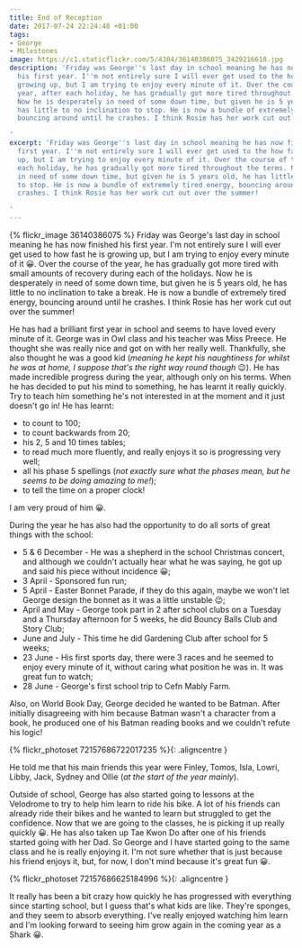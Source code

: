 ```yaml
---
title: End of Reception
date: 2017-07-24 22:24:48 +01:00
tags:
- George
- Milestones
image: https://c1.staticflickr.com/5/4304/36140386075_3429216618.jpg
description: 'Friday was George''s last day in school meaning he has now finished
  his first year. I''m not entirely sure I will ever get used to the how fast he is
  growing up, but I am trying to enjoy every minute of it. Over the course of the
  year, after each holiday, he has gradually got more tired throughout the terms.
  Now he is desperately in need of some down time, but given he is 5 years old, he
  has little to no inclination to stop. He is now a bundle of extremely tired energy,
  bouncing around until he crashes. I think Rosie has her work cut out over the summer!

'
excerpt: 'Friday was George''s last day in school meaning he has now finished his
  first year. I''m not entirely sure I will ever get used to the how fast he is growing
  up, but I am trying to enjoy every minute of it. Over the course of the year, after
  each holiday, he has gradually got more tired throughout the terms. Now he is desperately
  in need of some down time, but given he is 5 years old, he has little to no inclination
  to stop. He is now a bundle of extremely tired energy, bouncing around until he
  crashes. I think Rosie has her work cut out over the summer!

'
---
```


{% flickr_image 36140386075 %}
Friday was George's last day in school meaning he has now finished his first year. I'm not entirely sure I will ever get used to how fast he is growing up, but I am trying to enjoy every minute of it :grinning:. Over the course of the year, he has gradually got more tired with small amounts of recovery during each of the holidays. Now he is desperately in need of some down time, but given he is 5 years old, he has little to no inclination to take a break. He is now a bundle of extremely tired energy, bouncing around until he crashes. I think Rosie has her work cut out over the summer!

He has had a brilliant first year in school and seems to have loved every minute of it. George was in Owl class and his teacher was Miss Preece. He thought she was really nice and got on with her really well. Thankfully, she also thought he was a good kid (_meaning he kept his naughtiness for whilst he was at home, I suppose that's the right way round though_ :wink:). He has made incredible progress during the year, although only on his terms. When he has decided to put his mind to something, he has learnt it really quickly. Try to teach him something he's not interested in at the moment and it just doesn't go in! He has learnt:

 - to count to 100;
 - to count backwards from 20;
 - his 2, 5 and 10 times tables;
 - to read much more fluently, and really enjoys it so is progressing very well;
 - all his phase 5 spellings (_not exactly sure what the phases mean, but he seems to be doing amazing to me!_);
 - to tell the time on a proper clock!

I am very proud of him :grinning:.

During the year he has also had the opportunity to do all sorts of great things with the school:

 - 5 & 6 December - He was a shepherd in the school Christmas concert, and although we couldn't actually hear what he was saying, he got up and said his piece without incidence :grinning:;
 - 3 April - Sponsored fun run;
 - 5 April - Easter Bonnet Parade, if they do this again, maybe we won't let George design the bonnet as it was a little unstable :wink:;
 - April and May - George took part in 2 after school clubs on a Tuesday and a Thursday afternoon for 5 weeks, he did Bouncy Balls Club and Story Club;
 - June and July - This time he did Gardening Club after school for 5 weeks;
 - 23 June - His first sports day, there were 3 races and he seemed to enjoy every minute of it, without caring what position he was in. It was great fun to watch;
 - 28 June - George's first school trip to Cefn Mably Farm.

Also, on World Book Day, George decided he wanted to be Batman. After initially disagreeing with him because Batman wasn't a character from a book, he produced one of his Batman reading books and we couldn't refute his logic!

{% flickr_photoset 72157686722017235 %}{: .aligncentre }

He told me that his main friends this year were Finley, Tomos, Isla, Lowri, Libby, Jack, Sydney and Ollie (_at the start of the year mainly_).

Outside of school, George has also started going to lessons at the Velodrome to try to help him learn to ride his bike. A lot of his friends can already ride their bikes and he wanted to learn but struggled to get the confidence. Now that we are going to the classes, he is picking it up really quickly :grinning:. He has also taken up Tae Kwon Do after one of his friends started going with her Dad. So George and I have started going to the same class and he is really enjoying it. I'm not sure whether that is just because his friend enjoys it, but, for now, I don't mind because it's great fun :grinning:.

{% flickr_photoset 72157686625184996 %}{: .aligncentre }

It really has been a bit crazy how quickly he has progressed with everything since starting school, but I guess that's what kids are like. They're sponges, and they seem to absorb everything. I've really enjoyed watching him learn and I'm looking forward to seeing him grow again in the coming year as a Shark :grinning:. 

